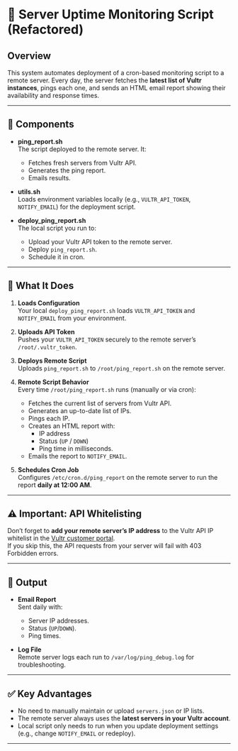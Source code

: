 # 📡 Server Uptime Monitoring Script (Refactored)

## Overview

This system automates deployment of a cron-based monitoring script to a remote server. Every day, the server fetches the **latest list of Vultr instances**, pings each one, and sends an HTML email report showing their availability and response times.

---

## 📁 Components

- **ping_report.sh**  
  The script deployed to the remote server. It:
    - Fetches fresh servers from Vultr API.
    - Generates the ping report.
    - Emails results.

- **utils.sh**  
  Loads environment variables locally (e.g., `VULTR_API_TOKEN`, `NOTIFY_EMAIL`) for the deployment script.

- **deploy_ping_report.sh**  
  The local script you run to:
    - Upload your Vultr API token to the remote server.
    - Deploy `ping_report.sh`.
    - Schedule it in cron.

---

## 🔧 What It Does

1. **Loads Configuration**  
   Your local `deploy_ping_report.sh` loads `VULTR_API_TOKEN` and `NOTIFY_EMAIL` from your environment.

2. **Uploads API Token**  
   Pushes your `VULTR_API_TOKEN` securely to the remote server’s `/root/.vultr_token`.

3. **Deploys Remote Script**  
   Uploads `ping_report.sh` to `/root/ping_report.sh` on the remote server.

4. **Remote Script Behavior**  
   Every time `/root/ping_report.sh` runs (manually or via cron):
    - Fetches the current list of servers from Vultr API.
    - Generates an up-to-date list of IPs.
    - Pings each IP.
    - Creates an HTML report with:
        - IP address
        - Status (`UP` / `DOWN`)
        - Ping time in milliseconds.
    - Emails the report to `NOTIFY_EMAIL`.

5. **Schedules Cron Job**  
   Configures `/etc/cron.d/ping_report` on the remote server to run the report **daily at 12:00 AM**.

---

## ⚠️ Important: API Whitelisting

Don’t forget to **add your remote server’s IP address** to the Vultr API IP whitelist in the [Vultr customer portal](https://my.vultr.com/settings/#apiaccess).  
If you skip this, the API requests from your server will fail with 403 Forbidden errors.

---

## 💌 Output

- **Email Report**  
  Sent daily with:
    - Server IP addresses.
    - Status (`UP`/`DOWN`).
    - Ping times.

- **Log File**  
  Remote server logs each run to `/var/log/ping_debug.log` for troubleshooting.

---

## ✅ Key Advantages

- No need to manually maintain or upload `servers.json` or IP lists.
- The remote server always uses the **latest servers in your Vultr account**.
- Local script only needs to run when you update deployment settings (e.g., change `NOTIFY_EMAIL` or redeploy).

---